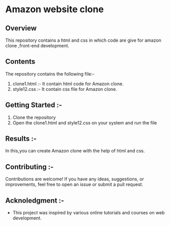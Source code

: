 # Amazon website clone

## Overview

This repository contains a html and css in which code are give for amazon clone ,front-end development.
## Contents

The repository contains the following file:-

1.  clone1.html :- It contain html code for Amazon clone.
2.  style12.css :- It contain css file for Amazon clone.

## Getting Started :-

1. Clone the repository
2. Open the clone1.html and style12.css on your system and run the file

## Results :-

In this,you can create Amazon clone with the help of html and css.

## Contributing :-

Contributions are welcome! If you have any ideas, suggestions, or improvements, feel free to open an issue or submit a pull request.

## Acknoledgment :-

- This project was inspired by various online tutorials and courses on web development.
